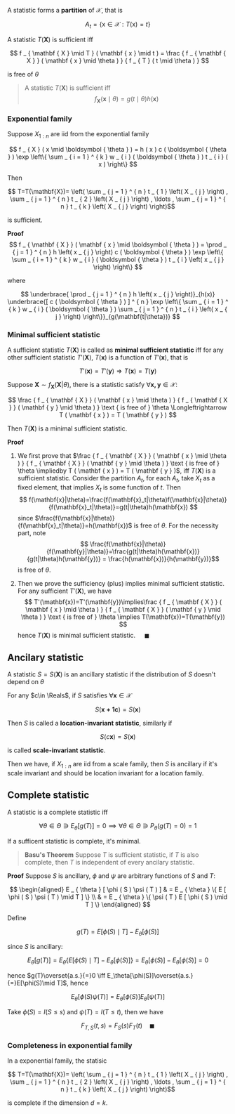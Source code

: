 A statistic forms a **partition** of $\mathcal{X}$, that is 

$$ A _ { t } = \{ \mathrm { x } \in \mathcal { X } : T ( \mathrm { x } ) = t \} $$

A statistic $T(\mathbf{X})$ is sufficient iff 

$$ f _ { \mathbf { X } \mid T } ( \mathbf { x } \mid t ) = \frac { f _ { \mathbf { X } } ( \mathbf { x } \mid \theta ) } { f _ { T } ( t \mid \theta ) } $$

is free of $\theta$

> A statistic $T(\mathbf{X})$ is sufficient iff $$ f _ { \mathbf { X } } ( \mathbf { x } \mid \theta ) = g ( t \mid \theta ) h ( \mathbf { x } ) $$

### Exponential family

Suppose $X_{1:n}$ are iid from the exponential family

$$ f _ { X } ( x \mid \boldsymbol { \theta } ) = h ( x ) c ( \boldsymbol { \theta } ) \exp \left\{ \sum _ { i = 1 } ^ { k } w _ { i } ( \boldsymbol { \theta } ) t _ { i } ( x ) \right\} $$

Then

$$ T=T(\mathbf{X})= \left( \sum _ { j = 1 } ^ { n } t _ { 1 } \left( X _ { j } \right) , \sum _ { j = 1 } ^ { n } t _ { 2 } \left( X _ { j } \right) , \ldots , \sum _ { j = 1 } ^ { n } t _ { k } \left( X _ { j } \right) \right)$$

is sufficient.

**Proof**
$$ f _ { \mathbf { X } } ( \mathbf { x } \mid \boldsymbol { \theta } ) = \prod _ { j = 1 } ^ { n } h \left( x _ { j } \right) c ( \boldsymbol { \theta } ) \exp \left\{ \sum _ { i = 1 } ^ { k } w _ { i } ( \boldsymbol { \theta } ) t _ { i } \left( x _ { j } \right) \right\} $$

where


$$ \underbrace{ \prod _ { j = 1 } ^ { n } h \left( x _ { j } \right)}_{h(x)} \underbrace{[ c ( \boldsymbol { \theta } ) ] ^ { n } \exp \left\{ \sum _ { i = 1 } ^ { k } w _ { i } ( \boldsymbol { \theta } ) \sum _ { j = 1 } ^ { n } t _ { i } \left( x _ { j } \right) \right\}}_{g(\mathbf{t|\theta})} $$

### Minimal sufficient statistic

A sufficient statistic $T(\mathbf{X})$ is called as **minimal sufficient statistic** iff for any other sufficient statistic $T'(\mathbf{X})$, $T(\mathbf{x})$ is a function of $T'(\mathbf{x})$, that is 

$$ T ' ( \mathbf { x } ) = T'( \mathbf { y } ) \Longrightarrow T ( \mathbf { x } ) = T ( \mathbf { y } ) $$










Suppose $\mathbf{X}\sim f_\mathbf{X}(\mathbf{X}|\theta)$, there is a statistic satisfy $\forall \mathbf{x,y}\in \mathcal{X}$:

$$ \frac { f _ { \mathbf { X } } ( \mathbf { x } \mid \theta ) } { f _ { \mathbf { X } } ( \mathbf { y } \mid \theta ) } \text { is free of } \theta \Longleftrightarrow T ( \mathbf { x } ) = T ( \mathbf { y } ) $$

Then $T(\mathbf{X})$ is a minimal sufficient statistic.

**Proof** 
1. We first prove that  $\frac { f _ { \mathbf { X } } ( \mathbf { x } \mid \theta ) } { f _ { \mathbf { X } } ( \mathbf { y } \mid \theta ) } \text { is free of } \theta \impliedby T ( \mathbf { x } ) = T ( \mathbf { y } )$, iff $T(\mathbf{X})$ is a sufficient statistic. Consider the partition $A_t$, for each $A_t$, take $X_t$ as a fixed element, that implies $X_t$ is some function of $t$. Then $$ f(\mathbf{x}|\theta)=\frac{f(\mathbf{x}_t|\theta)f(\mathbf{x}|\theta)}{f(\mathbf{x}_t|\theta)}=g(t|\theta)h(\mathbf{x}) $$ since $\frac{f(\mathbf{x}|\theta)}{f(\mathbf{x}_t|\theta)}=h(\mathbf{x})$ is free of $\theta$. For the necessity part, note $$ \frac{f(\mathbf{x}|\theta)}{f(\mathbf{y}|\theta)}=\frac{g(t|\theta)h(\mathbf{x})}{g(t|\theta)h(\mathbf{y})} = \frac{h(\mathbf{x})}{h(\mathbf{y})}$$ is free of $\theta$.

2. Then we prove the sufficiency (plus) implies minimal sufficient statistic. For any sufficient $T'(\mathbf{X})$, we have $$ T'(\mathbf{x})=T'(\mathbf{y})\implies\frac { f _ { \mathbf { X } } ( \mathbf { x } \mid \theta ) } { f _ { \mathbf { X } } ( \mathbf { y } \mid \theta ) } \text { is free of } \theta \implies T(\mathbf{x})=T(\mathbf{y}) $$ hence $T(\mathbf{X})$ is minimal sufficient statistic. $\quad \blacksquare$

## Ancilary statistic

A statistic $S=S(\mathbf{X})$ is an ancillary statistic if the distribution of $S$ doesn't depend on $\theta$

For any $c\in \Reals$, if $S$ satisfies $\forall \mathbf{x}\in \mathcal{X}$

$$ S(\mathbf{x+1c})=S(\mathbf{x}) $$

Then $S$ is called a **location-invariant statistic**, similarly if

$$ S(c\mathbf{x})=S(\mathbf{x}) $$

is called **scale-invariant statistic**.

Then we have, if $X_{1:n}$ are iid from a scale family, then $S$ is ancillary if it's scale invariant and should be location invariant for a location family.

## Complete statistic

A statistic is a complete statistic iff

$$ \forall \theta \in \Theta \ni E_\theta[g(T)]=0 \implies \forall\theta \in \Theta \ni P_\theta(g(T)=0)=1$$

If a sufficent statistic is complete, it's minimal.

> **Basu's Theorem** Suppose $T$ is sufficient statistic, if $T$ is also complete, then $T$ is independent of every ancilary statistic.

**Proof** Suppose $S$ is ancillary, $\phi$ and $\psi$ are arbitrary functions of $S$ and $T$:

$$ \begin{aligned} E _ { \theta } [ \phi ( S ) \psi ( T ) ] & = E _ { \theta } \{ E [ \phi ( S ) \psi ( T ) \mid T ] \} \\ & = E _ { \theta } \{ \psi ( T ) E [ \phi ( S ) \mid T ] \} \end{aligned} $$

Define

$$ g(T)=E[\phi(S)\mid T]- E_\theta[\phi(S)]$$

since $S$ is ancillary:

$$ E _ { \theta } [ g ( T ) ] = E _ { \theta } \{ E [ \phi ( S ) \mid T ] - E_\theta[\phi(S)] \} = E_\theta[\phi(S)]-E_\theta[\phi(S)]=0 $$

hence $g(T)\overset{a.s.}{=}0 \iff E_\theta[\phi(S)]\overset{a.s.}{=}E[\phi(S)\mid T]$, hence

$$ E _ { \theta } [ \phi ( S ) \psi ( T ) ] = E_\theta[\phi(S)]E_\theta[\psi(T)] $$

Take $\phi(S)=I(S\le s)$ and $\psi(T)=I(T\le t)$, then we have

$$ F_{T,S}(t,s)=F_S(s)F_T(t)\quad \blacksquare $$

### Completeness in exponential family

In a exponential family, the statisic 

$$ T=T(\mathbf{X})= \left( \sum _ { j = 1 } ^ { n } t _ { 1 } \left( X _ { j } \right) , \sum _ { j = 1 } ^ { n } t _ { 2 } \left( X _ { j } \right) , \ldots , \sum _ { j = 1 } ^ { n } t _ { k } \left( X _ { j } \right) \right)$$

is complete if the dimension $d=k$.

















<br>
<br>
<br>
<br>
<br>
<br>
<br>
<br>
<br>
<br>
<br>
<br>
<br>
<br>
<br>
<br>
<br>
<br>
<br>
<br>
<br>
<br>
<br>
<br>
<br>
<br>
<br>
<br>
<br>
<br>